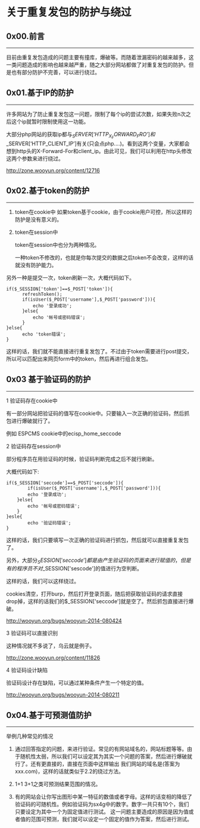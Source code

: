 # 关于重复发包的防护与绕过

0x00.前言
-------

* * *

目前由重复发包造成的问题主要有撞库，爆破等。而随着泄漏密码的越来越多，这一类问题造成的影响也越来越严重，随之大部分网站都做了对重复发包的防护。但是也有部分防护不完善，可以进行绕过。

0x01.基于IP的防护
------------

* * *

许多网站为了防止重复发包这一问题，限制了每个ip的尝试次数，如果失败n次之后这个ip就暂时限制使用这一功能。

大部分php网站的获取ip都与$_SERVER[‘HTTP_X_FORWARD_FRO’]和$_SERVER[‘HTTP_CLIENT_IP’]有关(只会点php....)。看到这两个变量，大家都会想到http头的X-Forward-For和client_ip。由此可见，我们可以利用在http头修改这两个参数来进行绕过。

http://zone.wooyun.org/content/12716

0x02.基于token的防护
---------------

* * *

1.  token在cookie中 如果token基于cookie，由于cookie用户可控，所以这样的防护是没有意义的。
    
2.  token在session中
    
    token在session中也分为两种情况。
    
    一种token不修改的，也就是你每次提交的数据之后token不会改变，这样的话就没有防护能力。
    

另外一种是提交一次，token刷新一次，大概代码如下。

```
if($_SESSION['token']==$_POST['token']){
      refreshToken();
      if(isUser($_POST['username'],$_POST['password'])){
          echo '登录成功';
      }else{
          echo '帐号或密码错误';
      }
}else{
      echo 'token错误';
}

```

这样的话，我们就不能直接进行重复发包了。不过由于token需要进行post提交，所以可以匹配出来网页form中的token，然后再进行组合发包。

0x03 基于验证码的防护
-------------

* * *

1 验证码存在cookie中

有一部分网站把验证码的值写在cookie中。只要输入一次正确的验证码，然后抓包进行爆破就行了。

例如 ESPCMS cookie中的ecisp_home_seccode

2 验证码存在session中

部分程序员在用验证码的时候，验证码判断完成之后不就行刷新。

大概代码如下:

```
if($_SESSION['seccode']==$_POST['seccode']){
        if(isUser($_POST['username'],$_POST['password'])){
        echo '登录成功';
    }else{
        echo '帐号或密码错误';
    }
}esle{
        echo '验证码错误';
}

```

这样的话，我们只要填写一次正确的验证码进行抓包，然后就可以直接重复发包了。

另外，大部分$_SESSION['seccode']都是由产生验证码的页面来进行赋值的，但是有的程序员不对$_SESSION['sescode']的值进行为空判断。

这样的话，我们可以这样绕过。

cookies清空，打开burp，然后打开登录页面，随后把获取验证码的请求直接drop掉，这样的话我们的$_SESSION['seccode']就是空了。然后抓包直接进行爆破。

http://wooyun.org/bugs/wooyun-2014-080424

3 验证码可以直接识别

这种情况就不多说了，乌云就是例子。

http://zone.wooyun.org/content/11826

4 验证码设计缺陷

验证码设计存在缺陷，可以通过某种条件产生一个特定的值。

http://wooyun.org/bugs/wooyun-2014-080211

0x04.基于可预测值防护
-------------

* * *

举例几种常见的情况

1.  通过回答指定的问题，来进行验证。常见的有网站域名的，网站标题等等。由于随机性太弱，所以我们可以设定其为其实一个问题的答案，然后进行爆破就行了。还有更直接的，直接在页面中这样输出 我们网站的域名是(答案为xxx.com)，这样的话就类似于2.2的绕过方法。
    
2.  1+1 3+1之类可预测结果范围的情况。
    
3.  有的网站会让你写出图形中某一特征的数值或者字母。这样的话变相的降低了验证码的可随机性。例如验证码为sx4g中的数字。数字一共只有10个，我们只要设定为其中一个为固定值进行测试。 这一问题主要造成的原因是因为值或者值的范围可预测，我们就可以设定一个固定的值作为答案，然后进行测试。